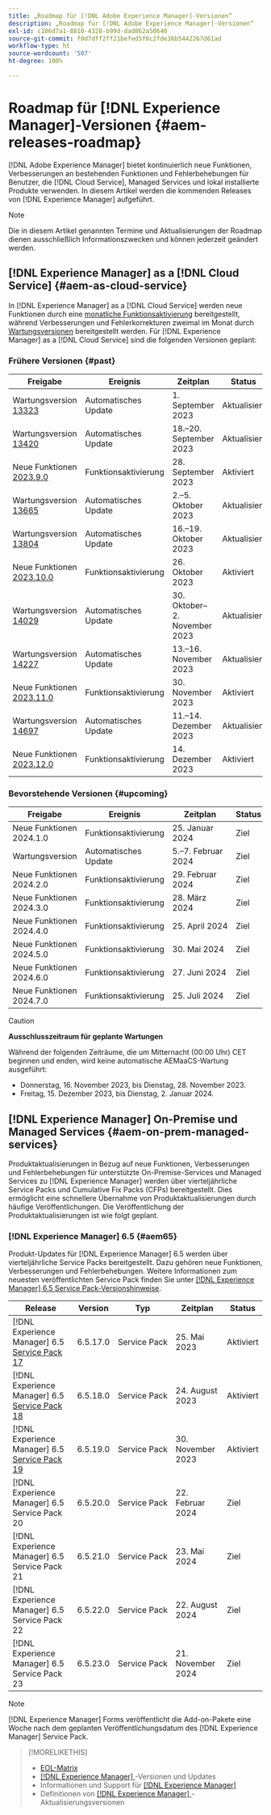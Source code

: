 ```yaml
---
title: „Roadmap für [!DNL Adobe Experience Manager]-Versionen“
description: „Roadmap für [!DNL Adobe Experience Manager]-Versionen“
exl-id: c106d7a1-8810-4328-b99d-dad862a50640
source-git-commit: f0d7dff2ff21befed5f0c2fde36b5442267d61ad
workflow-type: ht
source-wordcount: '507'
ht-degree: 100%

---
```


# Roadmap für [!DNL Experience Manager]-Versionen {#aem-releases-roadmap}

[!DNL Adobe Experience Manager] bietet kontinuierlich neue Funktionen, Verbesserungen an bestehenden Funktionen und Fehlerbehebungen für Benutzer, die [!DNL Cloud Service], Managed Services und lokal installierte Produkte verwenden. In diesem Artikel werden die kommenden Releases von [!DNL Experience Manager] aufgeführt.

>[!NOTE]
>
>Die in diesem Artikel genannten Termine und Aktualisierungen der Roadmap dienen ausschließlich Informationszwecken und können jederzeit geändert werden.

## [!DNL Experience Manager] as a [!DNL Cloud Service] {#aem-as-cloud-service}

In [!DNL Experience Manager] as a [!DNL Cloud Service] werden neue Funktionen durch eine [monatliche Funktionsaktivierung](https://experienceleague.adobe.com/docs/experience-manager-cloud-service/content/release-notes/release-notes/release-notes-current.html?lang=de) bereitgestellt, während Verbesserungen und Fehlerkorrekturen zweimal im Monat durch [Wartungsversionen](https://experienceleague.adobe.com/docs/experience-manager-cloud-service/content/release-notes/maintenance/latest.html?lang=de) bereitgestellt werden.
Für [!DNL Experience Manager] as a [!DNL Cloud Service] sind die folgenden Versionen geplant:

### Frühere Versionen {#past}

| Freigabe | Ereignis | Zeitplan | Status |
|---|---|---|---|
| Wartungsversion [13323](https://experienceleague.adobe.com/docs/experience-manager-cloud-service/content/release-notes/maintenance/2023/2023.9.0.html?lang=de#release-13323) | Automatisches Update | 1. September 2023 | Aktualisiert |
| Wartungsversion [13420](https://experienceleague.adobe.com/docs/experience-manager-cloud-service/content/release-notes/maintenance/2023/2023.9.0.html?lang=de#release-13420) | Automatisches Update | 18.–20. September 2023 | Aktualisiert |
| Neue Funktionen [2023.9.0](https://experienceleague.adobe.com/docs/experience-manager-cloud-service/content/release-notes/release-notes/2023/release-notes-2023-9-0.html?lang=de) | Funktionsaktivierung | 28. September 2023 | Aktiviert |
| Wartungsversion [13665](https://experienceleague.adobe.com/docs/experience-manager-cloud-service/content/release-notes/maintenance/2023/2023.10.0.html?lang=de#release-13665) | Automatisches Update | 2.–5. Oktober 2023 | Aktualisiert |
| Wartungsversion [13804](https://experienceleague.adobe.com/docs/experience-manager-cloud-service/content/release-notes/maintenance/2023/2023.10.0.html?lang=de#release-13804) | Automatisches Update | 16.–19. Oktober 2023 | Aktualisiert |
| Neue Funktionen [2023.10.0](https://experienceleague.adobe.com/docs/experience-manager-cloud-service/content/release-notes/release-notes/2023/release-notes-2023-10-0.html?lang=de) | Funktionsaktivierung | 26. Oktober 2023 | Aktiviert |
| Wartungsversion [14029](https://experienceleague.adobe.com/docs/experience-manager-cloud-service/content/release-notes/maintenance/2023/2023.11.0.html?lang=de#release-14029) | Automatisches Update | 30. Oktober–2. November 2023 | Aktualisiert |
| Wartungsversion [14227](https://experienceleague.adobe.com/docs/experience-manager-cloud-service/content/release-notes/maintenance/2023/2023.11.0.html#release-14227) | Automatisches Update | 13.–16. November 2023 | Aktualisiert |
| Neue Funktionen [2023.11.0](https://experienceleague.adobe.com/docs/experience-manager-cloud-service/content/release-notes/release-notes/2023/release-notes-2023-11-0.html) | Funktionsaktivierung | 30. November 2023 | Aktiviert |
| Wartungsversion [14697](https://experienceleague.adobe.com/docs/experience-manager-cloud-service/content/release-notes/maintenance/latest.html?lang=de) | Automatisches Update | 11.–14. Dezember 2023 | Aktualisiert |
| Neue Funktionen [2023.12.0](https://experienceleague.adobe.com/docs/experience-manager-cloud-service/content/release-notes/release-notes/release-notes-current.html?lang=de) | Funktionsaktivierung | 14. Dezember 2023 | Aktiviert |

### Bevorstehende Versionen {#upcoming}

| Freigabe | Ereignis | Zeitplan | Status |
|---|---|---|---|
| Neue Funktionen 2024.1.0 | Funktionsaktivierung | 25. Januar 2024 | Ziel |
| Wartungsversion | Automatisches Update | 5.–7. Februar 2024 | Ziel |
| Neue Funktionen 2024.2.0 | Funktionsaktivierung | 29. Februar 2024 | Ziel |
| Neue Funktionen 2024.3.0 | Funktionsaktivierung | 28. März 2024 | Ziel |
| Neue Funktionen 2024.4.0 | Funktionsaktivierung | 25. April 2024 | Ziel |
| Neue Funktionen 2024.5.0 | Funktionsaktivierung | 30. Mai 2024 | Ziel |
| Neue Funktionen 2024.6.0 | Funktionsaktivierung | 27. Juni 2024 | Ziel |
| Neue Funktionen 2024.7.0 | Funktionsaktivierung | 25. Juli 2024 | Ziel |

>[!CAUTION]
>
>**Ausschlusszeitraum für geplante Wartungen**
>
> Während der folgenden Zeiträume, die um Mitternacht (00:00 Uhr) CET beginnen und enden, wird keine automatische AEMaaCS-Wartung ausgeführt:
>
>* Donnerstag, 16. November 2023, bis Dienstag, 28. November 2023.
>* Freitag, 15. Dezember 2023, bis Dienstag, 2. Januar 2024.

## [!DNL Experience Manager] On-Premise und Managed Services {#aem-on-prem-managed-services}

Produktaktualisierungen in Bezug auf neue Funktionen, Verbesserungen und Fehlerbehebungen für unterstützte On-Premise-Services und Managed Services zu [!DNL Experience Manager] werden über vierteljährliche Service Packs und Cumulative Fix Packs (CFPs) bereitgestellt. Dies ermöglicht eine schnellere Übernahme von Produktaktualisierungen durch häufige Veröffentlichungen. Die Veröffentlichung der Produktaktualisierungen ist wie folgt geplant.

### [!DNL Experience Manager] 6.5 {#aem65}

Produkt-Updates für [!DNL Experience Manager] 6.5 werden über vierteljährliche Service Packs bereitgestellt. Dazu gehören neue Funktionen, Verbesserungen und Fehlerbehebungen. Weitere Informationen zum neuesten veröffentlichten Service Pack finden Sie unter [[!DNL Experience Manager] 6.5 Service Pack-Versionshinweise](https://experienceleague.adobe.com/docs/experience-manager-65/release-notes/release-notes.html?lang=de).

| Release | Version | Typ | Zeitplan | Status |
|---|---|---|---|---|
| [!DNL Experience Manager] 6.5 [Service Pack 17](https://experienceleague.adobe.com/docs/experience-manager-65/release-notes/service-pack/6.5.17.html?lang=de) | 6.5.17.0 | Service Pack | 25. Mai 2023 | Aktiviert |
| [!DNL Experience Manager] 6.5 [Service Pack 18](https://experienceleague.adobe.com/docs/experience-manager-65/release-notes/service-pack/6.5.18.html?lang=de) | 6.5.18.0 | Service Pack | 24. August 2023 | Aktiviert |
| [!DNL Experience Manager] 6.5 [Service Pack 19](https://experienceleague.adobe.com/docs/experience-manager-65/release-notes/release-notes.html?lang=de) | 6.5.19.0 | Service Pack | 30. November 2023 | Aktiviert |
| [!DNL Experience Manager] 6.5 Service Pack 20 | 6.5.20.0 | Service Pack | 22. Februar 2024 | Ziel |
| [!DNL Experience Manager] 6.5 Service Pack 21 | 6.5.21.0 | Service Pack | 23. Mai 2024 | Ziel |
| [!DNL Experience Manager] 6.5 Service Pack 22 | 6.5.22.0 | Service Pack | 22. August 2024 | Ziel |
| [!DNL Experience Manager] 6.5 Service Pack 23 | 6.5.23.0 | Service Pack | 21. November 2024 | Ziel |

>[!NOTE]
>
>[!DNL Experience Manager] Forms veröffentlicht die Add-on-Pakete eine Woche nach dem geplanten Veröffentlichungsdatum des [!DNL Experience Manager] Service Pack.

>[!MORELIKETHIS]
>
>* [EOL-Matrix](https://helpx.adobe.com/de/support/programs/eol-matrix.html)
>* [[!DNL Experience Manager] ](https://experienceleague.adobe.com/docs/experience-manager-release-information/aem-release-updates/aem-releases-updates.html?lang=de)-Versionen und Updates
>* Informationen und Support für [[!DNL Experience Manager] ](https://experienceleague.adobe.com/docs/experience-manager-cloud-service.html?lang=de)
>* Definitionen von [[!DNL Experience Manager] ](/help/using/update-release-vehicle-definitions.md)-Aktualisierungsversionen
